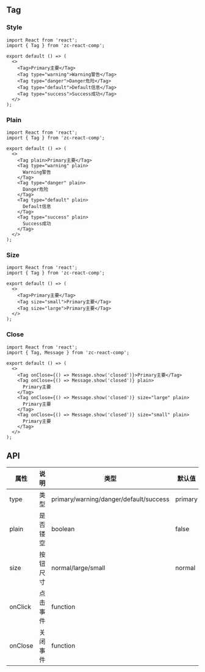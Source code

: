 ## Tag

### Style

```tsx
import React from 'react';
import { Tag } from 'zc-react-comp';

export default () => (
  <>
    <Tag>Primary主要</Tag>
    <Tag type="warning">Warning警告</Tag>
    <Tag type="danger">Danger危险</Tag>
    <Tag type="default">Default信息</Tag>
    <Tag type="success">Success成功</Tag>
  </>
);
```

### Plain

```tsx
import React from 'react';
import { Tag } from 'zc-react-comp';

export default () => (
  <>
    <Tag plain>Primary主要</Tag>
    <Tag type="warning" plain>
      Warning警告
    </Tag>
    <Tag type="danger" plain>
      Danger危险
    </Tag>
    <Tag type="default" plain>
      Default信息
    </Tag>
    <Tag type="success" plain>
      Success成功
    </Tag>
  </>
);
```

### Size

```tsx
import React from 'react';
import { Tag } from 'zc-react-comp';

export default () => (
  <>
    <Tag>Primary主要</Tag>
    <Tag size="small">Primary主要</Tag>
    <Tag size="large">Primary主要</Tag>
  </>
);
```

### Close

```tsx
import React from 'react';
import { Tag, Message } from 'zc-react-comp';

export default () => (
  <>
    <Tag onClose={() => Message.show('closed')}>Primary主要</Tag>
    <Tag onClose={() => Message.show('closed')} plain>
      Primary主要
    </Tag>
    <Tag onClose={() => Message.show('closed')} size="large" plain>
      Primary主要
    </Tag>
    <Tag onClose={() => Message.show('closed')} size="small" plain>
      Primary主要
    </Tag>
  </>
);
```

## API

| 属性    | 说明     | 类型                                   | 默认值  |
| ------- | -------- | -------------------------------------- | ------- |
| type    | 类型     | primary/warning/danger/default/success | primary |
| plain   | 是否镂空 | boolean                                | false   |
| size    | 按钮尺寸 | normal/large/small                     | normal  |
| onClick | 点击事件 | function                               |         |
| onClose | 关闭事件 | function                               |         |
